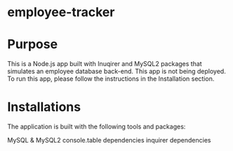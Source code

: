 # employee-tracker

# Purpose
This is a Node.js app built with Inuqirer and MySQL2 packages that simulates an employee database back-end. This app is not being deployed. To run this app, please follow the instructions in the Installation section.

# Installations

The application is built with the following tools and packages:

MySQL & MySQL2 
console.table dependencies 
inquirer dependencies 
